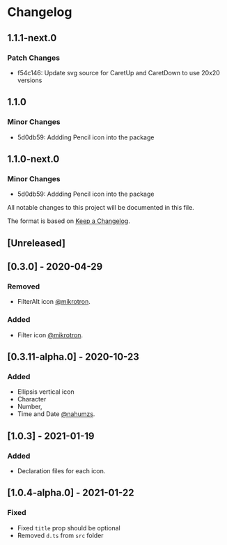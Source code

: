 # Changelog

## 1.1.1-next.0

### Patch Changes

- f54c146: Update svg source for CaretUp and CaretDown to use 20x20 versions

## 1.1.0

### Minor Changes

- 5d0db59: Addding Pencil icon into the package

## 1.1.0-next.0

### Minor Changes

- 5d0db59: Addding Pencil icon into the package

All notable changes to this project will be documented in this file.

The format is based on [Keep a Changelog](https://keepachangelog.com/en/1.0.0/).

## [Unreleased]

## [0.3.0] - 2020-04-29

### Removed

- FilterAlt icon [@mikrotron](https://github.com/mikrotron).

### Added

- Filter icon [@mikrotron](https://github.com/mikrotron).

## [0.3.11-alpha.0] - 2020-10-23

### Added

- Ellipsis vertical icon
- Character
- Number,
- Time and Date
  [@nahumzs](https://github.com/nahumzs).

## [1.0.3] - 2021-01-19

### Added

- Declaration files for each icon.

## [1.0.4-alpha.0] - 2021-01-22

### Fixed

- Fixed `title` prop should be optional
- Removed `d.ts` from `src` folder
